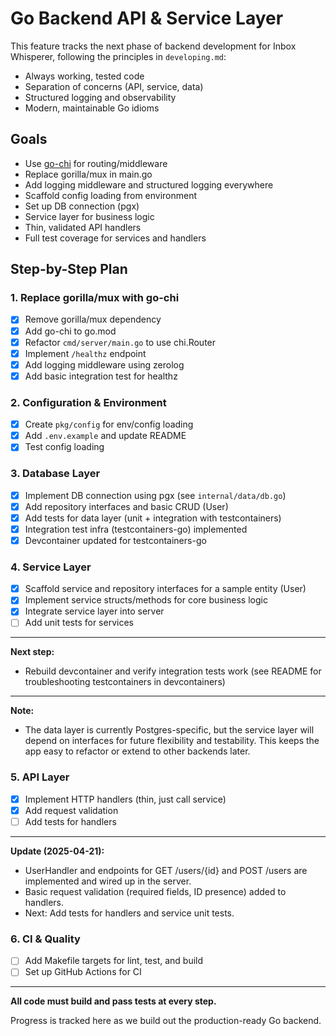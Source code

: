 # Go Backend API & Service Layer

This feature tracks the next phase of backend development for Inbox Whisperer, following the principles in `developing.md`:
- Always working, tested code
- Separation of concerns (API, service, data)
- Structured logging and observability
- Modern, maintainable Go idioms

## Goals
- Use [go-chi](https://github.com/go-chi/chi) for routing/middleware
- Replace gorilla/mux in main.go
- Add logging middleware and structured logging everywhere
- Scaffold config loading from environment
- Set up DB connection (pgx)
- Service layer for business logic
- Thin, validated API handlers
- Full test coverage for services and handlers

## Step-by-Step Plan

### 1. Replace gorilla/mux with go-chi
- [x] Remove gorilla/mux dependency
- [x] Add go-chi to go.mod
- [x] Refactor `cmd/server/main.go` to use chi.Router
- [x] Implement `/healthz` endpoint
- [x] Add logging middleware using zerolog
- [x] Add basic integration test for healthz

### 2. Configuration & Environment
- [x] Create `pkg/config` for env/config loading
- [x] Add `.env.example` and update README
- [x] Test config loading

### 3. Database Layer
- [x] Implement DB connection using pgx (see `internal/data/db.go`)
- [x] Add repository interfaces and basic CRUD (User)
- [x] Add tests for data layer (unit + integration with testcontainers)
- [x] Integration test infra (testcontainers-go) implemented
- [x] Devcontainer updated for testcontainers-go

### 4. Service Layer
- [x] Scaffold service and repository interfaces for a sample entity (User)
- [x] Implement service structs/methods for core business logic
- [x] Integrate service layer into server
- [ ] Add unit tests for services

---
**Next step:**
- Rebuild devcontainer and verify integration tests work (see README for troubleshooting testcontainers in devcontainers)

---

**Note:**
- The data layer is currently Postgres-specific, but the service layer will depend on interfaces for future flexibility and testability. This keeps the app easy to refactor or extend to other backends later.
### 5. API Layer
- [x] Implement HTTP handlers (thin, just call service)
- [x] Add request validation
- [ ] Add tests for handlers

---

**Update (2025-04-21):**
- UserHandler and endpoints for GET /users/{id} and POST /users are implemented and wired up in the server.
- Basic request validation (required fields, ID presence) added to handlers.
- Next: Add tests for handlers and service unit tests.

### 6. CI & Quality
- [ ] Add Makefile targets for lint, test, and build
- [ ] Set up GitHub Actions for CI

---

**All code must build and pass tests at every step.**

Progress is tracked here as we build out the production-ready Go backend.
